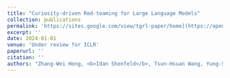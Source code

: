 ```yaml
---
title: "Curiosity-driven Red-teaming for Large Language Models"
collection: publications
permalink: 'https://sites.google.com/view/tgrl-paper/home](https://openreview.net/forum?id=4KqkizXgXU'
excerpt: ''
date: 2024-01-01
venue: 'Under review for ICLR'
paperurl: ''
citation: ''
authors: "Zhang-Wei Hong, <b>Idan Shenfeld</b>, Tsun-Hsuan Wang, Yung-Sung Chuang, Aldo Pareja, James R. Glass, Akash Srivastava, Pulkit Agrawal"
---
```


